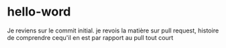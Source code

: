 # hello-word
Je reviens sur le commit initial.
je revois la matière sur pull request, histoire de comprendre cequ'il en est
par rapport au pull tout court
